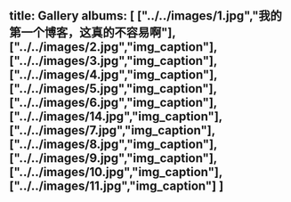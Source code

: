 title: Gallery
albums: [
        ["../../images/1.jpg","我的第一个博客，这真的不容易啊"],
        ["../../images/2.jpg","img_caption"],
        ["../../images/3.jpg","img_caption"],
        ["../../images/4.jpg","img_caption"],
        ["../../images/5.jpg","img_caption"],
        ["../../images/6.jpg","img_caption"],
        ["../../images/14.jpg","img_caption"],
        ["../../images/7.jpg","img_caption"],
        ["../../images/8.jpg","img_caption"],
        ["../../images/9.jpg","img_caption"],
        ["../../images/10.jpg","img_caption"],
        ["../../images/11.jpg","img_caption"]
        ]
---